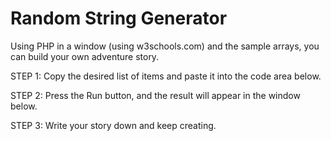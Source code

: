 # Random String Generator
Using PHP in a window (using w3schools.com) and the sample arrays, you can build your own adventure story.

STEP 1:
Copy the desired list of items and paste it into the code area below.

STEP 2:
Press the Run button, and the result will appear in the window below.

STEP 3:
Write your story down and keep creating.
